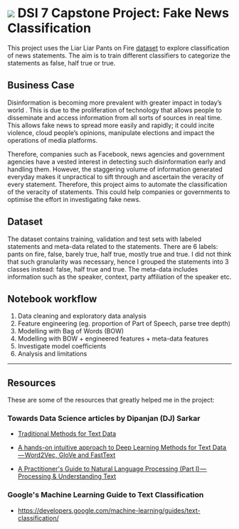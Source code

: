 # ![](https://ga-dash.s3.amazonaws.com/production/assets/logo-9f88ae6c9c3871690e33280fcf557f33.png) DSI 7 Capstone Project: Fake News Classification

This project uses the Liar Liar Pants on Fire [dataset](https://arxiv.org/abs/1705.00648) to explore classification of news statements. The aim is to train different classifiers to categorize the statements as false, half true or true.

## Business Case

Disinformation is becoming more prevalent with greater impact in today’s world . This is due to the proliferation of technology that allows people to disseminate and access information from all sorts of sources in real time. This allows fake news to spread more easily and rapidly; it could incite violence, cloud people’s opinions, manipulate elections and impact the operations of media platforms.

Therefore, companies such as Facebook, news agencies and government agencies have a vested interest in detecting such disinformation early and handling them. However, the staggering volume of information generated everyday makes it unpractical to sift through and ascertain the veracity of every statement. Therefore, this project aims to automate the classification of the veracity of statements. This could help companies or governments to optimise the effort in investigating fake news.

## Dataset

The dataset contains training, validation and test sets with labeled statements and meta-data related to the statements. There are 6 labels: pants on fire, false, barely true, half true, mostly true and true. I did not think that such granularity was necessary, hence I grouped the statements into 3 classes instead: false, half true and true. The meta-data includes information such as the speaker, context, party affiliation of the speaker etc. 

## Notebook workflow

1. Data cleaning and exploratory data analysis
2. Feature engineering (eg. proportion of Part of Speech, parse tree depth)
3. Modelling with Bag of Words (BOW)
4. Modelling with BOW + engineered features + meta-data features
5. Investigate model coefficients
6. Analysis and limitations

---

## Resources 

These are some of the resources that greatly helped me in the project:

### Towards Data Science articles by Dipanjan (DJ) Sarkar

- [Traditional Methods for Text Data](https://towardsdatascience.com/understanding-feature-engineering-part-3-traditional-methods-for-text-data-f6f7d70acd41)

- [A hands-on intuitive approach to Deep Learning Methods for Text Data — Word2Vec, GloVe and FastText](https://towardsdatascience.com/understanding-feature-engineering-part-4-deep-learning-methods-for-text-data-96c44370bbfa)

- [A Practitioner's Guide to Natural Language Processing (Part I) — Processing & Understanding Text](https://towardsdatascience.com/a-practitioners-guide-to-natural-language-processing-part-i-processing-understanding-text-9f4abfd13e72)

### Google's Machine Learning Guide to Text Classification

- https://developers.google.com/machine-learning/guides/text-classification/
